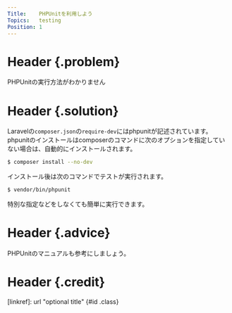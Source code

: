 ```yaml
---
Title:    PHPUnitを利用しよう
Topics:   testing
Position: 1
---
```


# Header {.problem}
PHPUnitの実行方法がわかりません  

# Header {.solution}
Laravelの`composer.json`の`require-dev`にはphpunitが記述されています。  
phpunitのインストールはcomposerのコマンドに次のオプションを指定していない場合は、自動的にインストールされます。

```bash
$ composer install --no-dev
```

インストール後は次のコマンドでテストが実行されます。  
```bash
$ vendor/bin/phpunit
```

特別な指定などをしなくても簡単に実行できます。  


# Header {.advice}
PHPUnitのマニュアルも参考にしましょう。

# Header {.credit}

[linkref]: url "optional title" {#id .class}
